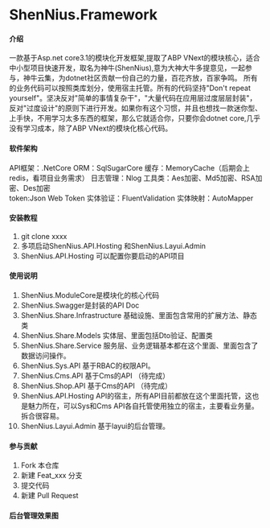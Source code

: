 # ShenNius.Framework

#### 介绍

一款基于Asp.net core3.1的模块化开发框架,提取了ABP VNext的模块核心，适合中小型项目快速开发，取名为神牛(ShenNius),意为大神大牛多提意见，一起参与，神牛云集，为dotnet社区贡献一份自己的力量，百花齐放，百家争鸣。
所有的业务代码可以按照类库划分，使用宿主托管。所有的代码坚持"Don't repeat yourself"。坚决反对"简单的事情复杂干"，"大量代码在应用层过度层层封装"，反对"过度设计"的原则下进行开发。如果你有这个习惯，并且也想找一款迷你型、
上手快，不用学习太多东西的框架，那么它就适合你，只要你会dotnet core,几乎没有学习成本，除了ABP VNext的模块化核心代码。

#### 软件架构
 API框架：.NetCore 
 ORM：SqlSugarCore 
 缓存：MemoryCache（后期会上redis，看项目业务需求） 
 日志管理：Nlog
 工具类：Aes加密、Md5加密、RSA加密、Des加密  
 token:Json Web Token
 实体验证：FluentValidation
 实体映射：AutoMapper
#### 安装教程

1.  git clone  xxxx
2.  多项启动ShenNius.API.Hosting  和ShenNius.Layui.Admin
3.  ShenNius.API.Hosting 可以配置你要启动的API项目

#### 使用说明

1.   ShenNius.ModuleCore是模块化的核心代码
2.   ShenNius.Swagger是封装的API Doc
3.   ShenNius.Share.Infrastructure 基础设施、里面包含常用的扩展方法、静态类
4.   ShenNius.Share.Models 实体层、里面包括Dto验证、配置类
5.   ShenNius.Share.Service 服务层、业务逻辑基本都在这个里面、里面包含了数据访问操作。
6.   ShenNius.Sys.API  基于RBAC的权限API。
7.   ShenNius.Cms.API  基于Cms的API （待完成）
8.   ShenNius.Shop.API  基于Cms的API （待完成）
9.   ShenNius.API.Hosting API的宿主，所有API目前都放在这个里面托管，这也是魅力所在，可以Sys和Cms API各自托管使用独立的宿主，主要看业务量。拆合很容易。
10.  ShenNius.Layui.Admin 基于layui的后台管理。
#### 参与贡献

1.  Fork 本仓库
2.  新建 Feat_xxx 分支
3.  提交代码
4.  新建 Pull Request


#### 后台管理效果图



